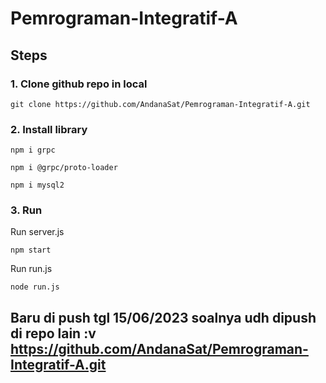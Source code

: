 # Pemrograman-Integratif-A

## Steps

### 1. Clone github repo in local
  ```git clone https://github.com/AndanaSat/Pemrograman-Integratif-A.git```

### 2. Install library
  ```npm i grpc```
  
  ```npm i @grpc/proto-loader```
  
  ```npm i mysql2```
  
### 3. Run
  Run server.js
  
  ```npm start```
  
  Run run.js
  
  ```node run.js```
  
  ## Baru di push tgl 15/06/2023 soalnya udh dipush di repo lain :v https://github.com/AndanaSat/Pemrograman-Integratif-A.git
